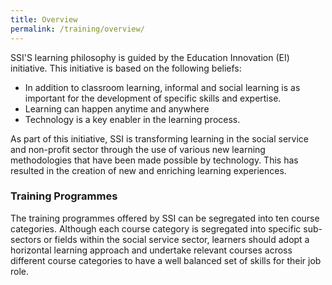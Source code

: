 ```yaml
---
title: Overview
permalink: /training/overview/
---
```

SSI'S learning philosophy is guided by the Education Innovation (EI) initiative. This initiative is based on the following beliefs:
- In addition to classroom learning, informal and social learning is as important for the development of specific skills and expertise.
- Learning can happen anytime and anywhere
- Technology is a key enabler in the learning process.

As part of this initiative, SSI is transforming learning in the social service and non-profit sector through the use of various new learning methodologies that have been made possible by technology. This has resulted in the creation of new and enriching learning experiences.

### Training Programmes
The training programmes offered by SSI can be segregated into ten course categories. Although each course category is segregated into specific sub-sectors or fields within the social service sector, learners should adopt a horizontal learning approach and undertake relevant courses across different course categories to have a well balanced set of skills for their job role. 

<!--
| [![Cross Sector](/images/training/mainpage/SSI_cross_sector.jpg)](https://e-services.ncss.gov.sg/Training/course/templatesearch?Filter.CourseSubCategory.Id=faf837bd-290c-e611-810d-000c29e3b091)**[Cross Sector](https://e-services.ncss.gov.sg/Training/course/templatesearch?Filter.CourseSubCategory.Id=faf837bd-290c-e611-810d-000c29e3b091)** | [![Children, Youth and Family](/images/training/mainpage/SSI_cyf.jpg)](https://e-services.ncss.gov.sg/Training/course/templatesearch?Filter.CourseSubCategory.Id=f6f837bd-290c-e611-810d-000c29e3b091)**[Children, Youth and Family](https://e-services.ncss.gov.sg/Training/course/templatesearch?Filter.CourseSubCategory.Id=f6f837bd-290c-e611-810d-000c29e3b091)** | [![Disability](/images/training/mainpage/SSI_disability.jpg)](https://e-services.ncss.gov.sg/Training/course/templatesearch?Filter.CourseSubCategory.Id=f4f837bd-290c-e611-810d-000c29e3b091)**[Disability](https://e-services.ncss.gov.sg/Training/course/templatesearch?Filter.CourseSubCategory.Id=f4f837bd-290c-e611-810d-000c29e3b091)** | [![Mental Health](/images/training/mainpage/SSI_mentalhealth.jpg)](/training/mental-health)**[Mental Health](/training/mental-health)** |
|:-:|:-:|:-:|:-:|
| [![Eldercare](/images/training/mainpage/SSI_eldercare.jpg)](https://e-services.ncss.gov.sg/Training/course/templatesearch?Filter.CourseSubCategory.Id=8ec889b9-e127-e611-8112-000c296ee03a)**[Eldercare](https://e-services.ncss.gov.sg/Training/course/templatesearch?Filter.CourseSubCategory.Id=8ec889b9-e127-e611-8112-000c296ee03a)**  | [![Management and Organisational Development](/images/training/mainpage/SSI_management.jpg)](https://e-services.ncss.gov.sg/Training/course/templatesearch?Filter.CourseSubCategory.Id=2b395f9d-e127-e611-8112-000c296ee03a)**[Management and Organisational Development](https://e-services.ncss.gov.sg/Training/course/templatesearch?Filter.CourseSubCategory.Id=2b395f9d-e127-e611-8112-000c296ee03a)** |[![Board Development](/images/training/mainpage/SSI_boarddev.jpg)](/training/board-members-programmes)**[Board Development](/training/board-members-programmes)** | [![Volunteer Development and Management](/images/training/mainpage/SSI_volunteer.jpg)](/training/volunteer-development-management)**[Volunteer Development and Management](/training/volunteer-development-management)** |
| [![Caregiving](/images/training/mainpage/SSI_caregiving.jpg)](/training/caregiving)**[Caregiving](/training/caregiving)** | [![NEXLeaders](/images/training/mainpage/nex.png)](/training/nexleaders)**[NEXLeaders Programme](/training/nexleaders)**  |
-->

